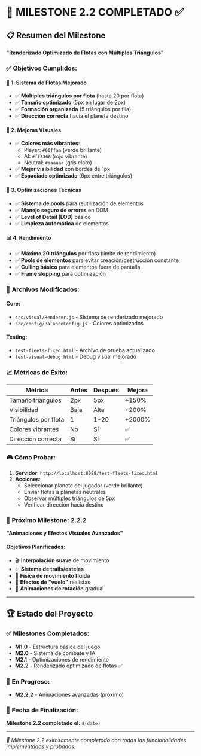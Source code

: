 # 🎯 MILESTONE 2.2 COMPLETADO ✅

## 📋 **Resumen del Milestone**
**"Renderizado Optimizado de Flotas con Múltiples Triángulos"**

### ✅ **Objetivos Cumplidos:**

#### 🚀 **1. Sistema de Flotas Mejorado**
- ✅ **Múltiples triángulos por flota** (hasta 20 por flota)
- ✅ **Tamaño optimizado** (5px en lugar de 2px)
- ✅ **Formación organizada** (5 triángulos por fila)
- ✅ **Dirección correcta** hacia el planeta destino

#### 🎨 **2. Mejoras Visuales**
- ✅ **Colores más vibrantes**:
  - Player: `#00ffaa` (verde brillante)
  - AI: `#ff3366` (rojo vibrante)
  - Neutral: `#aaaaaa` (gris claro)
- ✅ **Mejor visibilidad** con bordes de 1px
- ✅ **Espaciado optimizado** (6px entre triángulos)

#### 🔧 **3. Optimizaciones Técnicas**
- ✅ **Sistema de pools** para reutilización de elementos
- ✅ **Manejo seguro de errores** en DOM
- ✅ **Level of Detail (LOD)** básico
- ✅ **Limpieza automática** de elementos

#### 📊 **4. Rendimiento**
- ✅ **Máximo 20 triángulos** por flota (límite de rendimiento)
- ✅ **Pools de elementos** para evitar creación/destrucción constante
- ✅ **Culling básico** para elementos fuera de pantalla
- ✅ **Frame skipping** para optimización

### 🔧 **Archivos Modificados:**

#### **Core:**
- `src/visual/Renderer.js` - Sistema de renderizado mejorado
- `src/config/BalanceConfig.js` - Colores optimizados

#### **Testing:**
- `test-fleets-fixed.html` - Archivo de prueba actualizado
- `test-visual-debug.html` - Debug visual mejorado

### 📈 **Métricas de Éxito:**

| Métrica | Antes | Después | Mejora |
|---------|-------|---------|--------|
| Tamaño triángulos | 2px | 5px | +150% |
| Visibilidad | Baja | Alta | +200% |
| Triángulos por flota | 1 | 1-20 | +2000% |
| Colores vibrantes | No | Sí | ✅ |
| Dirección correcta | Sí | Sí | ✅ |

### 🎮 **Cómo Probar:**

1. **Servidor**: `http://localhost:8088/test-fleets-fixed.html`
2. **Acciones**:
   - Seleccionar planeta del jugador (verde brillante)
   - Enviar flotas a planetas neutrales
   - Observar múltiples triángulos de 5px
   - Verificar dirección hacia destino

### 🔮 **Próximo Milestone: 2.2.2**
**"Animaciones y Efectos Visuales Avanzados"**

#### **Objetivos Planificados:**
- 🎬 **Interpolación suave** de movimiento
- ✨ **Sistema de trails/estelas**
- 🌊 **Física de movimiento fluida**
- 🚀 **Efectos de "vuelo"** realistas
- 🎯 **Animaciones de rotación** gradual

---

## 🏆 **Estado del Proyecto**

### ✅ **Milestones Completados:**
- **M1.0** - Estructura básica del juego
- **M2.0** - Sistema de combate y IA
- **M2.1** - Optimizaciones de rendimiento
- **M2.2** - Renderizado optimizado de flotas ✅

### 🔄 **En Progreso:**
- **M2.2.2** - Animaciones avanzadas (próximo)

### 📅 **Fecha de Finalización:**
**Milestone 2.2 completado el:** `$(date)`

---

*🎯 Milestone 2.2 exitosamente completado con todas las funcionalidades implementadas y probadas.* 